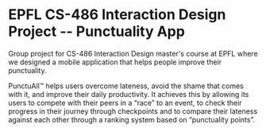 # EPFL CS-486 Interaction Design Project -- Punctuality App
Group project for CS-486 Interaction Design master's course at EPFL where we designed a mobile application that helps people improve their punctuality.

PunctuAll™ helps users overcome lateness, avoid the shame that comes with it, and improve their daily productivity. It achieves this by allowing its users to compete with their peers in a “race” to an event, to check their progress in their journey through checkpoints and to compare their lateness against each other through a ranking system based on “punctuality points”.
